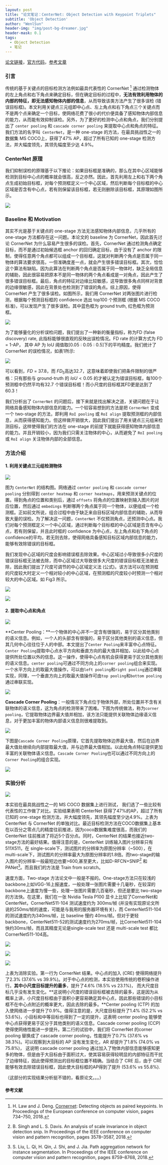```yaml
---
layout: post
title: "论文笔记：CenterNet: Object Detection with Keypoint Triplets"
subtitle: 'Object Detection'
author: "WenlSun"
header-img: "img/post-bg-dreamer.jpg"
header-mask: 0.1
tags:
  - Object Detection
  - 笔记
---
```


[论文链接](https://arxiv.org/abs/1904.08189)，[官方代码](https://github.com/Duankaiwen/CenterNet)，[参考文章](https://zhuanlan.zhihu.com/p/62789701)

### 引言

传统的基于关键点的目标检测方法例如最具代表性的 CornerNet [^1] 通过检测物体的左上角点和右下角点来确定目标，但在确定目标的过程中，**无法有效利用物体的内部的特征，即无法感知物体内部的信息**，从而导致该类方法产生了很多误检 (错误目标框)。本文利用关键点三元组即中心点、左上角点和右下角点三个关键点而不是两个点来确定一个目标，使网络花费了很小的代价便具备了感知物体内部信息的能力，从而能有效抑制误检。另外，为了更好的检测中心点和角点，我们分别提出了 `center pooling` 和 `cascade corner pooling` 来提取中心点和角点的特征。我们方法的名字叫` CenterNet`，是一种 one-stage 的方法，在最具挑战性之一的数据集 MS COCO上，获得了47% AP，超过了所有已知的 one-stage 检测方 法，并大幅度领先，其领先幅度至少达 4.9%。


### CenterNet 原理

我们抑制误检的原理基于以下推论：如果目标框是准确的，那么在其中心区域能够检测到目标中心点的概率就会很高，反之亦然。因此，首先利用左上和右下两个角点生成初始目标框，对每个预测框定义一个中心区域，然后判断每个目标框的中心区域是否含有中心点，若有则保留该目标框，若无则删除该目标框，其原理如图所示。

![](/img/post-CenterNet-fig1a.png)

### **Baseline 和 Motivation**

其实不光是基于关键点的 one-stage 方法无法感知物体内部信息，几乎所有的 one-stage 方法都存在这一问题。本论文的 baseline 为 CornerNet，因此首先讨论 CornerNet 为什么容易产生很多的误检。首先，CornerNet 通过检测角点确定目标，而不是通过初始候选框 anchor 的回归确定目标，由于没有了 anchor 的限制，使得任意两个角点都可以组成一个目标框，这就对判断两个角点是否属于同一物体的算法要求很高，一但准确度差一点，就会产生很多错误目标框。其次，恰恰这个算法有缺陷。因为此算法在判断两个角点是否属于同一物体时，缺乏全局信息的辅助，因此很容易把原本不是同一物体的两个角点看成是一对角点，因此产生了很多错误目标框。最后，角点的特征对边缘比较敏感，这导致很多角点同样对背景的边缘很敏感，因此在背景处也检测到了错误的角点。综上原因，使得 CornerNet 产生了很多误检。如图所示，我们用 CornerNet 对两张图片进行检测，根据每个预测目标框的 confidence 选出 top100 个预测框 (根据 MS COCO 标准)，可以发现产生了很多误检。其中蓝色框为 ground truth, 红色框为预测框。

![](/img/CenterNet/post-CenterNet-fig1b.png)

为了能够量化的分析误检问题，我们提出了一种新的衡量指标，称为FD (false discovery) rate, 此指标能够很直观的反映出误检情况。FD rate 的计算方式为 FD = 1-AP， 其中 AP 为 IoU 阈值取[0.05 : 0.05 : 0.5]下的平均精度。我们统计了 CornerNet 的误检情况，如表1所示:

![](/img/CenterNet/post-CenterNet-tb1.png)

可以看到，*FD* = 37.8，而 $FD_5$高达32.7，这意味着即使我们把条件限制的很严格：只有那些与 ground-truth 的 $IoU< 0.05$ 的才被认定为错误目标框，每100个预测框中仍然平均有32.7 个错误目标框！而小尺度的目标框其FD更是达到了60.3！

我们分析出了 `CornerNet` 的问题后，接下来就是找出解决之道，关键问题在于让网络具备感知物体内部信息的能力。一个较容易想到的方法是把 `CornerNet` 变成一个 two-stage 的方法，即利用 `RoI pooling` 或 `RoI align` 提取预测框的内部信息，从而获得感知能力。但这样做开销很大，因此我们提出了用关键点三元组来检测目标，这样使得我们的方法在 one-stage 的前提下就能获得感知物体内部信息的能力。并且开销较小，因为我们只需关注物体的中心，从而避免了 `RoI pooling` 或 `RoI align` 关注物体内部的全部信息。



### 方法介绍

#### 1. 利用关键点三元组检测物体

![](/img/CenterNet/post-CenterNet-fig2.png)

图为 `CenterNet` 的结构图。网络通过 `center pooling` 和 `cascade corner pooling` 分别得到 `center heatmap` 和 `corner heatmaps`，用来预测关键点的位置。得到角点的位置和类别后，通过 `offsets` 将角点的位置映射到输入图片的对应位置，然后通过 `embedings` 判断哪两个角点属于同一个物体，以便组成一个检测框。正如前文所说，组合过程中由于缺乏来自目标区域内部信息的辅助，从而导致大量的误检。为了解决这一问题，`CenterNet` 不仅预测角点，还预测中心点。我们对每个预测框定义一个中心区域，通过判断每个目标框的中心区域是否含有中心点，若有则保留，并且此时框的 confidence 为中心点，左上角点和右下角点的confidence的平均，若无则去除，使得网络具备感知目标区域内部信息的能力，能够有效除错误的目标框。

我们发现中心区域的尺度会影响错误框去除效果。中心区域过小导致很多小尺度的错误目标框无法被去除，而中心区域过大导致很多大尺度的错误目标框无法被去除，因此我们提出了尺度可调节的中心区域定义法 (公式)。该方法可以在预测框的尺度较大时定义一个相对较小的中心区域，在预测框的尺度较小时预测一个相对较大的中心区域。如 Fig3 所示。

![](/img/CenterNet/post-CenterNet-fm1.png)

![](/img/CenterNet/post-CenterNet-fig3.png)

#### 2. 提取中心点和角点

![](/img/CenterNet/post-CenterNet-fig4.png)

**Center Pooling：**一个物体的中心并不一定含有很强的，易于区分其他类别的语义信息。例如，一个人的头部含有很强的，易于区分其他类别的语义信息，但其几何中心往往位于人的中部。本文提出了`Center Pooling`来丰富中心点特征。`Center Pooling`提取中心点水平方向和垂直方向的最大值并相加，以此给中心点提供所处位置以外的信息。这一操作，使得中心点有机会获得更易于区分其他类别的语义信息。`center pooling`可通过不同方向上的`corner pooling`组合来实现。一个水平方向上的取最大值操作，可以由`left pooling`和`right pooling`通过串联实现，同理，一个垂直方向上的取最大值操作可由`top pooling`和`bottom pooling`通过串联实现。

![](/img/CenterNet/post-CenterNet-fig5.png)

**Cascade Corner Pooling**：一般情况下角点位于物体外部，所处位置并不含有关联物体的语义信息，这为角点的检测带来了困难。下图为传统做法，称为`corner pooling`，它提取物体边界最大值并相加，该方法只能提供关联物体边缘语义信息，对于更加丰富的物体内部语义信息则很难提取到。

![](/img/CenterNet/post-CenterNet-fig6.png)

下图是`Cascade Corner Pooling`原理，它首先提取物体边界最大值，然后在边界最大值处继续向内部提取最大值，并与边界最大值相加。以此给角点特征提供更加丰富的关联物体语义信息。`Cascade Corner Pooling`也可以通过不同方向上的`Corner Pooling`的组合实现。

![](/img/CenterNet/post-CenterNet-fig7.png)

### 实验分析

![](/img/CenterNet/post-CenterNet-result1.png)

本实验在最具挑战性之一的 MS COCO 数据集上进行测试， 我们选了一些比较有代表性的工作做了对比。实验结果表明 CenterNet 获得了47%的AP，超过了所有已知的 one-stage 检测方法，并大幅度领先，其领先幅度至少达4.9%。上表为 CenterNet 与 CornerNet 的单独对比。最近目标检测方法在COCO数据集上基本在以百分之零点几的精度往前推进，因为coco数据集难度很高，而我们的 CenterNet 往前推进了将近5个百分点。同时，CenterNet 的结果也接近two-stage方法的最好结果。值得注意的是，CenterNet 训练输入图片分辨率只有 511X511，在 single-scale下，测试图片的分辨率为原图分辨率（~500），在 multi-scale下，测试图片的分辨率最大为原图分辨率的1.8倍。而two-stage的输入图片的分辨率一般最短边也要>600,甚至更大，比如D-RFCN+SNIP[^2] 和 PANet[^3]。而且我们的方法是 Train from scratch。

速度方面，Two-stage 方法论文中一般是不报的。One-stage方法只在较浅的backbone上如VGG-16上报速度，一般处理一张图片需要十几毫秒，在较深的backbone上速度为慢一些，处理一张图片需要几百毫秒，但还是要比 two-stage 的方法快。在这里，我们在一张 Nvidia Tesla P100 显卡上比较了CornerNet和CenterNet，CornerNet511-104 测试速度约为 300ms/帧 (并没有实现原论文所说的250ms/帧的速度，可能是与我用的服务器环境有关)，而 CenterNet511-104 的测试速度约为340ms/帧，比 baseline 慢约 40ms/帧。但对于更轻backbone，CenterNet511-52的测试速度约为270ms/帧，比CornerNet511-104快约30ms/帧，而且其精度无论是single-scale test 还是 multi-scale test 都比CornerNet511-104高。

![](/img/CenterNet/post-CenterNet-result2.png)

![](/img/CenterNet/post-CenterNet-result3.png)

![](/img/CenterNet/post-CenterNet-result4.png)

上表为消除实验。第一行为 CornerNet 结果。中心点的加入 (CRE) 使得网络提升了2.3% (37.6% vs 39.9%)。对于中心点的检测，本实验使用传统的卷积操作进行。**其中小尺度目标提升的最多**，提升了4.6% (18.5% vs 23.1%)， 而大尺度目标几乎没有发生变化。**这说明小尺度的错误目标框被去除的最多，这是因为从概率上讲，小尺度目标框由于面积小更容易确定其中心点，因此那些错误的小目标框不在中心点附近的概率更大，因此去除的最多。**Center pooling (CTP) 的加入使网络进一步提升了0.9%。值得注意的是，大尺度目标提升了1.4% (52.2% vs 53.6%)，小目标和中等目标也得到了一定的提升，这表明 center pooling 能够使中心点获得更易于区分于其他类别的语义信息。Cascade corner pooling (CCP) 使得使网络性能进一步提升。第二行的试验中，我们将 CornerNet 的corner pooling 替换成了 cascade corner pooling，性能提升了0.7% (37.6% vs 38.3%)。可以观察到大目标的 AP 没有发生变化，AR 却提升了1.8% (74.0% vs 75.8%)， 这说明 cascade corner pooling 通过加入了物体内部信息能够感知更多的物体，但是由于大目标由于面积过大，使其容易获得较明显的内部特征而干扰了边缘特征，因此使得预测出的目标框位置不精确。当结合了 CRE 后，由于 CRE 能够有效去除错误目标框，因此使大目标框的AP得到了提升 (53.6% vs 55.8%).

（这部分的实现结果分析挺不错的，看原论文。。。）



#### 参考文献

[^1]: H. Law and J. Deng. [Cornernet](https://arxiv.org/abs/1904.08189): Detecting objects as paired keypoints. In Proceedings of the European conference on computer vision, pages 734–750, 2018.
[^2]: B. Singh and L. S. Davis. An analysis of scale invariance in object detection snip. In Proceedings of the IEEE conference on computer vision and pattern recognition, pages 3578–3587, 2018.
[^3]: S. Liu, L. Qi, H. Qin, J. Shi, and J. Jia. Path aggregation network for instance segmentation. In Proceedings of the IEEE conference on computer vision and pattern recognition, pages 8759–8768, 2018.

